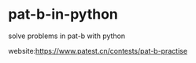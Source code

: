 # pat-b-in-python
solve problems in pat-b with python

website:https://www.patest.cn/contests/pat-b-practise

